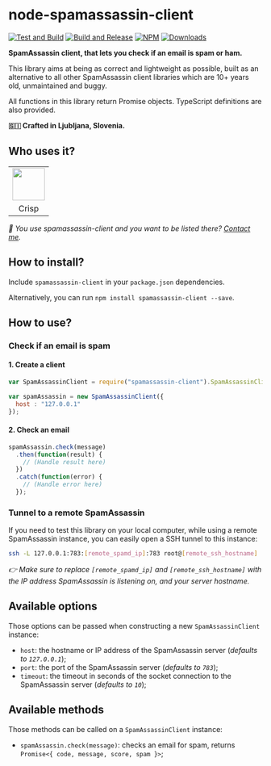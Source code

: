 # node-spamassassin-client

[![Test and Build](https://github.com/valeriansaliou/node-spamassassin-client/workflows/Test%20and%20Build/badge.svg?branch=master)](https://github.com/valeriansaliou/node-spamassassin-client/actions?query=workflow%3A%22Test+and+Build%22) [![Build and Release](https://github.com/valeriansaliou/node-spamassassin-client/workflows/Build%20and%20Release/badge.svg)](https://github.com/valeriansaliou/node-spamassassin-client/actions?query=workflow%3A%22Build+and+Release%22) [![NPM](https://img.shields.io/npm/v/spamassassin-client.svg)](https://www.npmjs.com/package/spamassassin-client) [![Downloads](https://img.shields.io/npm/dt/spamassassin-client.svg)](https://www.npmjs.com/package/spamassassin-client)

**SpamAssassin client, that lets you check if an email is spam or ham.**

This library aims at being as correct and lightweight as possible, built as an alternative to all other SpamAssassin client libraries which are 10+ years old, unmaintained and buggy.

All functions in this library return Promise objects. TypeScript definitions are also provided.

**🇸🇮 Crafted in Ljubljana, Slovenia.**

## Who uses it?

<table>
<tr>
<td align="center"><a href="https://crisp.chat/"><img src="https://valeriansaliou.github.io/node-spamassassin-client/images/crisp.png" width="64" /></a></td>
</tr>
<tr>
<td align="center">Crisp</td>
</tr>
</table>

_👋 You use spamassassin-client and you want to be listed there? [Contact me](https://valeriansaliou.name/)._

## How to install?

Include `spamassassin-client` in your `package.json` dependencies.

Alternatively, you can run `npm install spamassassin-client --save`.

## How to use?

### Check if an email is spam

#### 1. Create a client

```javascript
var SpamAssassinClient = require("spamassassin-client").SpamAssassinClient;

var spamAssassin = new SpamAssassinClient({
  host : "127.0.0.1"
});
```

#### 2. Check an email

```javascript
spamAssassin.check(message)
  .then(function(result) {
    // (Handle result here)
  })
  .catch(function(error) {
    // (Handle error here)
  });
```

### Tunnel to a remote SpamAssassin

If you need to test this library on your local computer, while using a remote SpamAssassin instance, you can easily open a SSH tunnel to this instance:

```sh
ssh -L 127.0.0.1:783:[remote_spamd_ip]:783 root@[remote_ssh_hostname]
```

_👉 Make sure to replace `[remote_spamd_ip]` and `[remote_ssh_hostname]` with the IP address SpamAssassin is listening on, and your server hostname._

## Available options

Those options can be passed when constructing a new `SpamAssassinClient` instance:

* `host`: the hostname or IP address of the SpamAssassin server (_defaults to `127.0.0.1`_);
* `port`: the port of the SpamAssassin server (_defaults to `783`_);
* `timeout`: the timeout in seconds of the socket connection to the SpamAssassin server (_defaults to `10`_);

## Available methods

Those methods can be called on a `SpamAssassinClient` instance:

 * `spamAssassin.check(message)`: checks an email for spam, returns `Promise<{ code, message, score, spam }>`;
